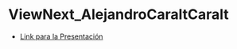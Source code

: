 # ViewNext_AlejandroCaraltCaralt

* [Link para la Presentación](https://cdn.rawgit.com/AlejandroCaralt/ViewNext_AlejandroCaraltCaralt/e2ae7c27/dist/Presentacion/index.html)
